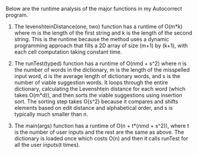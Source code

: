 Below are the runtime analysis of the major functions in my Autocorrect program. 

1. The levenshteinDistance(one, two) function has a runtime of O(m*k) where m is the length of the first string and k is the length of the second string. This is the runtime because the method uses a dynamic programming approach that fills a 2D array of size (m+1) by (k+1), with each cell computation taking constant time.

2. The runTest(typed) function has a runtime of O(nmd + s^2) where n is the number of words in the dictionary, m is the length of the misspelled input word, d is the average length of dictionary words, and s is the number of viable suggestion words. It loops through the entire dictionary, calculating the Levenshtein distance for each word (which takes O(m*d)), and then sorts the viable suggestions using insertion sort. The sorting step takes O(s^2) because it compares and shifts elements based on edit distance and alphabetical order, and s is typically much smaller than n.

3. The main(args) function has a runtime of O(n + t*(nmd + s^2)), where t is the number of user inputs and the rest are the same as above. The dictionary is loaded once which costs O(n) and then it calls runTest for all the user inputs(t times).



